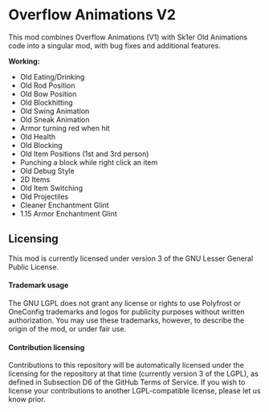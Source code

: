 # Overflow Animations V2

This mod combines Overflow Animations (V1) with Sk1er Old Animations code into a singular mod, with bug fixes and additional features.

**Working:**
* Old Eating/Drinking 
* Old Rod Position
* Old Bow Position
* Old Blockhitting
* Old Swing Animation
* Old Sneak Animation
* Armor turning red when hit
* Old Health
* Old Blocking
* Old Item Positions (1st and 3rd person)
* Punching a block while right click an item
* Old Debug Style
* 2D Items
* Old Item Switching
* Old Projectiles
* Cleaner Enchantment Glint
* 1.15 Armor Enchantment Glint

## Licensing

This mod is currently licensed under version 3 of the GNU Lesser General Public License. 

#### Trademark usage

The GNU LGPL does not grant any license or rights to use Polyfrost or OneConfig trademarks and logos for publicity purposes without written authorization. You may use these trademarks, however, to describe the origin of the mod, or under fair use.

#### Contribution licensing

Contributions to this repository will be automatically licensed under the licensing for the repository at that time (currently version 3 of the LGPL), as defined in Subsection D6 of the GitHub Terms of Service. If you wish to license your contributions to another LGPL-compatible license, please let us know prior.
